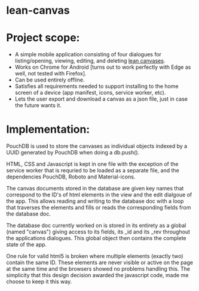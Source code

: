 # lean-canvas

Project scope:
==============
* A simple mobile application consisting of four dialogues for listing/opening, viewing, editing, and deleting [lean canvases](http://ask.leanstack.com/business-model-design-fundamentals/concepts-and-definitions/what-is-a-lean-canvas).
* Works on Chrome for Android [turns out to work perfectly with Edge as well, not tested with Firefox].
* Can be used entirely offline.
* Satisfies all requirements needed to support installing to the home screen of a device (app manifest, icons, service worker, etc).
* Lets the user export and download a canvas as a json file, just in case the future wants it.


Implementation:
===============
PouchDB is used to store the canvases as individual objects indexed by a UUID generated by PouchDB when doing a db.push().

HTML, CSS and Javascript is kept in one file with the exception of the service worker that is requried to be loaded as a separate file, and the dependencies PouchDB, Roboto and Material-icons.

The canvas documents stored in the database are given key names that correspond to the ID's of html elements in the view and the edit dialgoue of the app. This allows reading and writing to the database doc with a loop that traverses the elements and fills or reads the corresponding fields from the database doc.

The database doc currently worked on is stored in its entirety as a global (named "canvas") giving access to its fields, its _id and its _rev throughout the applications dialogues. This global object then contains the complete state of the app.

One rule for valid html5 is broken where multiple elements (exactly two) contain the same ID. These elements are never visible or active on the page at the same time and the browsers showed no problems handling this. The simplicity that this design decision awarded the javascript code, made me choose to keep it this way.
